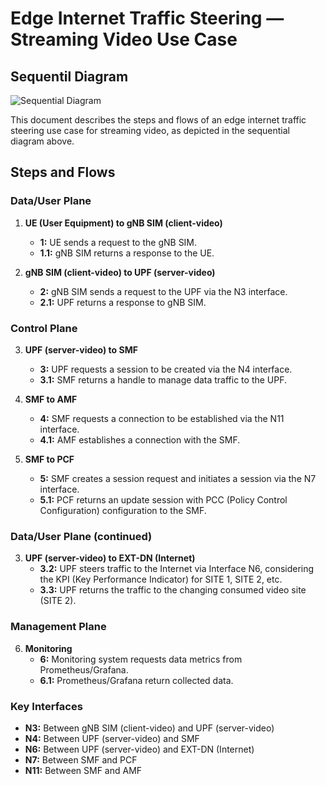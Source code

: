 # Edge Internet Traffic Steering — Streaming Video Use Case

## Sequentil Diagram
![Sequential Diagram](Thesis-UA-EITS-OAI-TS-Video-UseCase-Sequential-Diagram.png)

This document describes the steps and flows of an edge internet traffic steering use case for streaming video, as depicted in the sequential diagram above.

## Steps and Flows

### Data/User Plane
1. **UE (User Equipment) to gNB SIM (client-video)**
   - **1:** UE sends a request to the gNB SIM.
   - **1.1:** gNB SIM returns a response to the UE.

2. **gNB SIM (client-video) to UPF (server-video)**
   - **2:** gNB SIM sends a request to the UPF via the N3 interface.
   - **2.1:** UPF returns a response to gNB SIM.

### Control Plane
3. **UPF (server-video) to SMF**
   - **3:** UPF requests a session to be created via the N4 interface.
   - **3.1:** SMF returns a handle to manage data traffic to the UPF.

4. **SMF to AMF**
   - **4:** SMF requests a connection to be established via the N11 interface.
   - **4.1:** AMF establishes a connection with the SMF.

5. **SMF to PCF**
   - **5:** SMF creates a session request and initiates a session via the N7 interface.
   - **5.1:** PCF returns an update session with PCC (Policy Control Configuration) configuration to the SMF.

### Data/User Plane (continued)
3. **UPF (server-video) to EXT-DN (Internet)**
   - **3.2:** UPF steers traffic to the Internet via Interface N6, considering the KPI (Key Performance Indicator) for SITE 1, SITE 2, etc.
   - **3.3:** UPF returns the traffic to the changing consumed video site (SITE 2).

### Management Plane
6. **Monitoring**
   - **6:** Monitoring system requests data metrics from Prometheus/Grafana.
   - **6.1:** Prometheus/Grafana return collected data.

### Key Interfaces
- **N3:** Between gNB SIM (client-video) and UPF (server-video)
- **N4:** Between UPF (server-video) and SMF
- **N6:** Between UPF (server-video) and EXT-DN (Internet)
- **N7:** Between SMF and PCF
- **N11:** Between SMF and AMF
